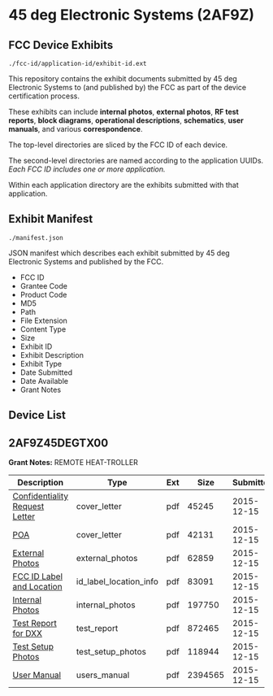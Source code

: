 # 45 deg Electronic Systems (2AF9Z)
## FCC Device Exhibits

```
./fcc-id/application-id/exhibit-id.ext
```

This repository contains the exhibit documents submitted by 45 deg Electronic Systems to (and published by) the FCC as part of the device certification process.

These exhibits can include **internal photos**, **external photos**, **RF test reports**, **block diagrams**, **operational descriptions**, **schematics**, **user manuals**, and various **correspondence**.

The top-level directories are sliced by the FCC ID of each device.

The second-level directories are named according to the application UUIDs. *Each FCC ID includes one or more application.*

Within each application directory are the exhibits submitted with that application. 

## Exhibit Manifest

```
./manifest.json
```

JSON manifest which describes each exhibit submitted by 45 deg Electronic Systems and published by the FCC.

- FCC ID
- Grantee Code
- Product Code
- MD5
- Path
- File Extension
- Content Type
- Size
- Exhibit ID
- Exhibit Description
- Exhibit Type
- Date Submitted
- Date Available
- Grant Notes

## Device List
## 2AF9Z45DEGTX00
**Grant Notes:** REMOTE HEAT-TROLLER

| Description | Type | Ext | Size | Submitted | Available |
| ----------- | ---- | --- | ---- | --------- | --------- |
| [Confidentiality Request Letter](2AF9Z45DEGTX00/ea45320e4e951ff9c809d9e86360ac83/2843277.pdf) | cover_letter | pdf | 45245 | 2015-12-15 | 2015-12-15 |
| [POA](2AF9Z45DEGTX00/ea45320e4e951ff9c809d9e86360ac83/2843278.pdf) | cover_letter | pdf | 42131 | 2015-12-15 | 2015-12-15 |
| [External Photos](2AF9Z45DEGTX00/ea45320e4e951ff9c809d9e86360ac83/2843280.pdf) | external_photos | pdf | 62859 | 2015-12-15 | 2015-12-15 |
| [FCC ID Label and Location](2AF9Z45DEGTX00/ea45320e4e951ff9c809d9e86360ac83/2843282.pdf) | id_label_location_info | pdf | 83091 | 2015-12-15 | 2015-12-15 |
| [Internal Photos](2AF9Z45DEGTX00/ea45320e4e951ff9c809d9e86360ac83/2843281.pdf) | internal_photos | pdf | 197750 | 2015-12-15 | 2015-12-15 |
| [Test Report for DXX](2AF9Z45DEGTX00/ea45320e4e951ff9c809d9e86360ac83/2843284.pdf) | test_report | pdf | 872465 | 2015-12-15 | 2015-12-15 |
| [Test Setup Photos](2AF9Z45DEGTX00/ea45320e4e951ff9c809d9e86360ac83/2843289.pdf) | test_setup_photos | pdf | 118944 | 2015-12-15 | 2015-12-15 |
| [User Manual](2AF9Z45DEGTX00/ea45320e4e951ff9c809d9e86360ac83/2843293.pdf) | users_manual | pdf | 2394565 | 2015-12-15 | 2015-12-15 |
